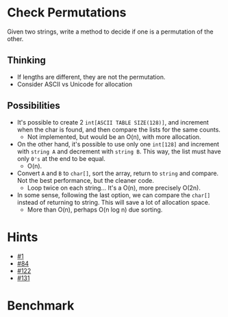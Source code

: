 ﻿# Check Permutations
Given two strings, write a method to decide if one is a permutation of the other.

## Thinking
- If lengths are different, they are not the permutation.
- Consider ASCII vs Unicode for allocation

## Possibilities
- It's possible to create 2 `int[ASCII TABLE SIZE(128)]`, and increment when the char is found, 
and then compare the lists for the same counts.
  - Not implemented, but would be an O(n), with more allocation.
- On the other hand, it's possible to use only one `int[128]` and increment with `string A` and decrement with 
`string B`. This way, the list must have only `0's` at the end to be equal.
  - O(n).
- Convert `A` and `B` to `char[]`, sort the array, return to `string` and compare. Not the best performance, but the cleaner code.
  - Loop twice on each string... It's a O(n), more precisely O(2n).
- In some sense, following the last option, we can compare the `char[]` instead of returning to string. This will save a lot of allocation space.
  - More than O(n), perhaps O(n log n) due sorting.


# Hints
- [#1](../../../hints.md#1)
- [#84](../../../hints.md#84)
- [#122](../../../hints.md#122)
- [#131](../../../hints.md#131)


# Benchmark